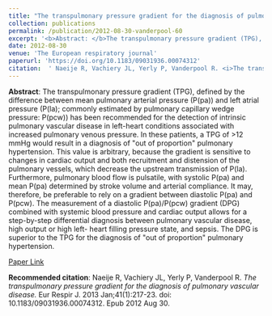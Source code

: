 ```yaml
--- 
title: "The transpulmonary pressure gradient for the diagnosis of pulmonary vascular disease." 
collection: publications 
permalink: /publication/2012-08-30-vanderpool-60 
excerpt: '<b>Abstract: </b>The transpulmonary pressure gradient (TPG), defined by the difference between mean pulmonary arterial pressure (P(pa)) and left atrial pressure (P(la); commonly estimated by pulmonary capillary wedge pressure: P(pcw)) has been recommended for the detection of intrinsic pulmonary vascular disease in left-heart conditions [...]' 
date: 2012-08-30 
venue: 'The European respiratory journal' 
paperurl: 'https://doi.org/10.1183/09031936.00074312' 
citation:  ' Naeije R, Vachiery JL, Yerly P, Vanderpool R. <i>The transpulmonary pressure gradient for the diagnosis of pulmonary vascular disease.</i> Eur Respir J. 2013 Jan;41(1):217-23. doi: 10.1183/09031936.00074312. Epub 2012 Aug 30.' 
--- 
```

<b>Abstract</b>:  The transpulmonary pressure gradient (TPG), defined by the difference between mean pulmonary arterial pressure (P(pa)) and left atrial pressure (P(la); commonly estimated by pulmonary capillary wedge pressure: P(pcw)) has been recommended for the detection of intrinsic pulmonary vascular disease in left-heart conditions associated with increased pulmonary venous pressure. In these patients, a TPG of >12 mmHg would result in a diagnosis of "out of proportion" pulmonary hypertension. This value is arbitrary, because the gradient is sensitive to changes in cardiac output and both recruitment and distension of the pulmonary vessels, which decrease the upstream transmission of P(la). Furthermore, pulmonary blood flow is pulsatile, with systolic P(pa) and mean P(pa) determined by stroke volume and arterial compliance. It may, therefore, be preferable to rely on a gradient between diastolic P(pa) and P(pcw). The measurement of a diastolic P(pa)/P(pcw) gradient (DPG) combined with systemic blood pressure and cardiac output allows for a step-by-step differential diagnosis between pulmonary vascular disease, high output or high left- heart filling pressure state, and sepsis. The DPG is superior to the TPG for the diagnosis of "out of proportion" pulmonary hypertension.  
 
[Paper Link](https://doi.org/10.1183/09031936.00074312) 
 
<b>Recommended citation</b>:  Naeije R, Vachiery JL, Yerly P, Vanderpool R. <i>The transpulmonary pressure gradient for the diagnosis of pulmonary vascular disease.</i> Eur Respir J. 2013 Jan;41(1):217-23. doi: 10.1183/09031936.00074312. Epub 2012 Aug 30. 
